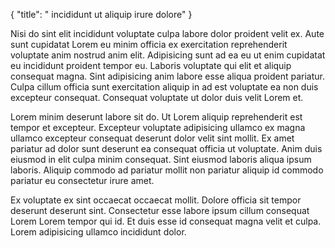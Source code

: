 {
  "title": " incididunt ut aliquip irure dolore"
}

Nisi do sint elit incididunt voluptate culpa labore dolor proident velit ex. Aute sunt cupidatat Lorem eu minim officia ex exercitation reprehenderit voluptate anim nostrud anim elit. Adipisicing sunt ad ea eu ut enim cupidatat eu incididunt proident tempor eu. Laboris voluptate qui elit et aliquip consequat magna. Sint adipisicing anim labore esse aliqua proident pariatur. Culpa cillum officia sunt exercitation aliquip in ad est voluptate ea non duis excepteur consequat. Consequat voluptate ut dolor duis velit Lorem et.

Lorem minim deserunt labore sit do. Ut Lorem aliquip reprehenderit est tempor et excepteur. Excepteur voluptate adipisicing ullamco ex magna ullamco excepteur consequat deserunt dolor velit sint mollit. Ex amet pariatur ad dolor sunt deserunt ea consequat officia ut voluptate. Anim duis eiusmod in elit culpa minim consequat. Sint eiusmod laboris aliqua ipsum laboris. Aliquip commodo ad pariatur mollit non pariatur aliquip id commodo pariatur eu consectetur irure amet.

Ex voluptate ex sint occaecat occaecat mollit. Dolore officia sit tempor deserunt deserunt sint. Consectetur esse labore ipsum cillum consequat Lorem Lorem tempor qui id. Et duis esse id consequat magna velit et culpa. Lorem adipisicing ullamco incididunt dolor.